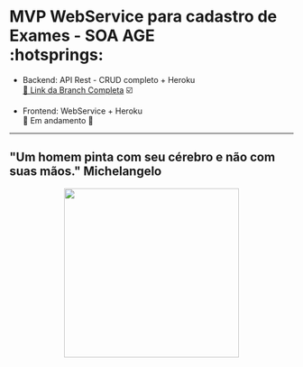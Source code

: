 <div align=”center”>
<h1 SOCTest </h1> 
  MVP WebService para cadastro de Exames - SOA AGE <br/>
  :hotsprings: <br/>
</div>

- Backend: API Rest - CRUD completo + Heroku <br/>
<a href="https://github.com/monymachado/SOCTest/tree/featureT" target="_blank">:link:  Link da Branch Completa</a> :ballot_box_with_check:  <br/> 

- Frontend: WebService + Heroku  <br/>
:link: Em andamento :construction: <br/>

-------------------------
"Um homem pinta com seu cérebro e não com suas mãos." Michelangelo <br/>
-------------------------

<p align="center">
<img src="https://media.giphy.com/media/l4FGxMCzaWASB4SUE/giphy.gif" width="310" height="300" /> </p>
